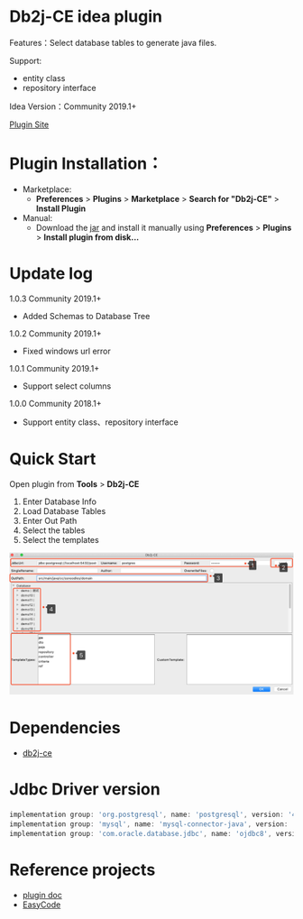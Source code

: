 # Db2j-CE idea plugin
Features：Select database tables to generate java files. 

Support: 
* entity class
* repository interface

Idea Version：Community 2019.1+

[Plugin Site](https://plugins.jetbrains.com/plugin/13768-db2j-ce)

# Plugin Installation：
- Marketplace:
  - **Preferences** > **Plugins** > **Marketplace** > **Search for "Db2j-CE"** > **Install Plugin**
- Manual:
  - Download the [jar](https://github.com/SShnoodles/db2j-ce-idea-plugin/releases) and install it manually using **Preferences** > **Plugins** > **Install plugin from disk...**

# Update log
1.0.3 Community 2019.1+
* Added Schemas to Database Tree

1.0.2 Community 2019.1+
* Fixed windows url error 

1.0.1 Community 2019.1+
* Support select columns

1.0.0 Community 2018.1+
* Support entity class、repository interface

# Quick Start
Open plugin from **Tools** > **Db2j-CE**
1. Enter Database Info
2. Load Database Tables
3. Enter Out Path
4. Select the tables
5. Select the templates

![image](images/step.png)

# Dependencies
* [db2j-ce](https://github.com/SShnoodles/db2j-ce)

# Jdbc Driver version
```groovy
implementation group: 'org.postgresql', name: 'postgresql', version: '42.2.18'
implementation group: 'mysql', name: 'mysql-connector-java', version: '8.0.23'
implementation group: 'com.oracle.database.jdbc', name: 'ojdbc8', version: '21.1.0.0'
```

# Reference projects
* [plugin doc](http://www.jetbrains.org/intellij/sdk/docs/tutorials/build_system/prerequisites.html)
* [EasyCode](https://github.com/makejavas/EasyCode)

